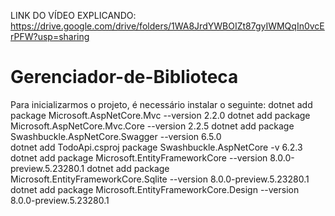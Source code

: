 LINK DO VÍDEO EXPLICANDO: https://drive.google.com/drive/folders/1WA8JrdYWBOIZt87gyIWMQqIn0vcErPFW?usp=sharing
# Gerenciador-de-Biblioteca

Para inicializarmos o projeto, é necessário instalar o seguinte:
dotnet add package Microsoft.AspNetCore.Mvc --version 2.2.0
dotnet add package Microsoft.AspNetCore.Mvc.Core --version 2.2.5
dotnet add package Swashbuckle.AspNetCore.Swagger --version 6.5.0    
dotnet add TodoApi.csproj package Swashbuckle.AspNetCore -v 6.2.3 
dotnet add package Microsoft.EntityFrameworkCore --version 8.0.0-preview.5.23280.1 
dotnet add package Microsoft.EntityFrameworkCore.Sqlite --version 8.0.0-preview.5.23280.1
dotnet add package Microsoft.EntityFrameworkCore.Design --version 8.0.0-preview.5.23280.1


